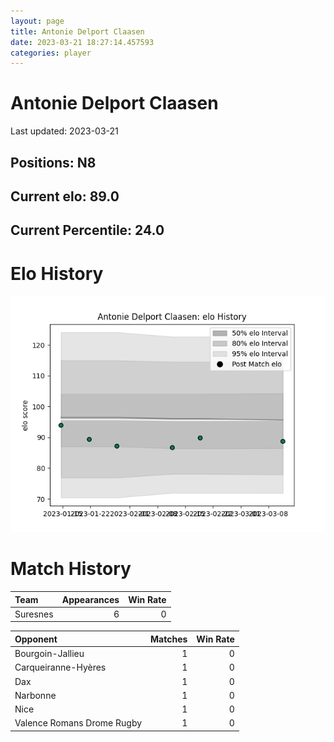 ```yaml
---  
layout: page  
title: Antonie Delport Claasen  
date: 2023-03-21 18:27:14.457593  
categories: player  
---
```

# Antonie Delport Claasen


Last updated: 2023-03-21
## Positions: N8

## Current elo: 89.0

## Current Percentile: 24.0

# Elo History


![elo history](history_AntonieDelportClaasen.png)
# Match History


| Team     |   Appearances |   Win Rate |
|:---------|--------------:|-----------:|
| Suresnes |             6 |          0 |

| Opponent                   |   Matches |   Win Rate |
|:---------------------------|----------:|-----------:|
| Bourgoin-Jallieu           |         1 |          0 |
| Carqueiranne-Hyères        |         1 |          0 |
| Dax                        |         1 |          0 |
| Narbonne                   |         1 |          0 |
| Nice                       |         1 |          0 |
| Valence Romans Drome Rugby |         1 |          0 |